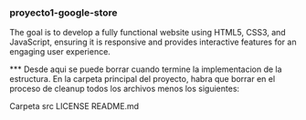 ### proyecto1-google-store
The goal is to develop a fully functional website using HTML5, CSS3, and JavaScript, ensuring it is responsive and provides interactive features for an engaging user experience.

*** Desde aqui se puede borrar cuando termine la implementacion de la estructura.
En la carpeta principal del proyecto, habra que borrar en el proceso de cleanup todos los archivos menos los siguientes:

Carpeta src
LICENSE
README.md
